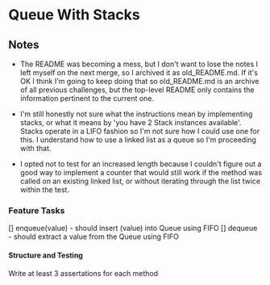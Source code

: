 #       Queue With Stacks

##      Notes

-   The README was becoming a mess, but I don't want to lose the notes I left myself on the next merge, so I archived it as old_README.md.  If it's OK I think I'm going to keep doing that so old_README.md is an archive of all previous challenges, but the top-level README only contains the information pertinent to the current one.

-   I'm still honestly not sure what the instructions mean by implementing stacks, or what it means by 'you have 2 Stack instances available'.  Stacks operate in a LIFO fashion so I'm not sure how I could use one for this.  I understand how to use a linked list as a queue so I'm proceeding with that.

-   I opted not to test for an increased length because I couldn't figure out a good way to implement a counter that would still work if the method was called on an existing linked list, or without iterating through the list twice within the test.  

###     Feature Tasks

[]  enqueue(value) - should insert (value) into Queue using FIFO
[]  dequeue - should extract a value from the Queue using FIFO

####    Structure and Testing

Write at least 3 assertations for each method

